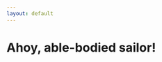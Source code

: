 ```yaml
---
layout: default
---
```


# [](#welcome) Ahoy, able-bodied sailor!

<script>
if (window.prompt("Ahoy, able-bodied sailor! Enter ye pirate name:") === "Greybeard") {
	if (window.prompt("Enter ye password to confirm that ye be Greybeard:") === "password") {
		window.alert("I knew it was ye! It's good to have ye back!");
	}
	else {
		window.alert("Nice try, landlubber! >:)");
		window.location.replace("..");
	}
}
else {
	window.alert("Nice try, landlubber! >:)");
	window.location.replace("..");
}
</script>